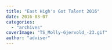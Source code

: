 ```yaml
---
title: "East High's Got Talent 2016"
date: 2016-03-07
categories: 
  - "archives"
coverImage: "TS_Molly-Gjervold_-23.gif"
author: "adviser"
---
```



